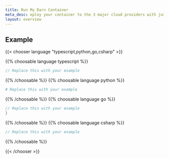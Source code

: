 ```yaml
---
title: Run My Darn Container
meta_desc: eploy your container to the 3 major cloud providers with just a few lines of code.
layout: overview
---
```


<!-- Write a brief description of your package. -->

## Example

<!-- Provide a simple example of how to use your package, ideally in all languages. -->

{{< chooser language "typescript,python,go,csharp" >}}

{{% choosable language typescript %}}

```typescript
// Replace this with your example
```

{{% /choosable %}}
{{% choosable language python %}}

```python
# Replace this with your example
```

{{% /choosable %}}
{{% choosable language go %}}

```go
// Replace this with your example
}

```

{{% /choosable %}}
{{% choosable language csharp %}}

```csharp
// Replace this with your example
```

{{% /choosable %}}

{{< /chooser >}}

